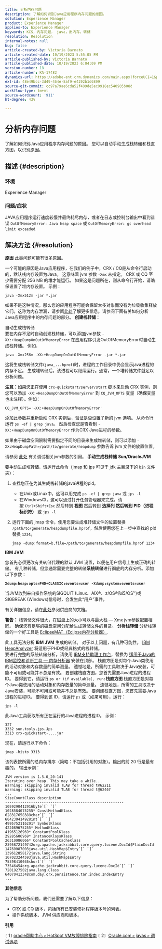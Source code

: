 ```yaml
---
title: 分析内存问题
description: 了解如何识别Java应用程序内存问题的原因。
solution: Experience Manager
product: Experience Manager
applies-to: Experience Manager
keywords: KCS，内存问题， java，出内存，转储
resolution: Resolution
internal-notes: null
bug: false
article-created-by: Victoria Barnato
article-created-date: 10/19/2023 5:55:05 PM
article-published-by: Victoria Barnato
article-published-date: 10/19/2023 6:04:09 PM
version-number: 18
article-number: KA-17482
dynamics-url: https://adobe-ent.crm.dynamics.com/main.aspx?forceUCI=1&pagetype=entityrecord&etn=knowledgearticle&id=9b3b26a0-a86e-ee11-8df0-6045bd006793
exl-id: 48e49bcc-3d49-464e-8af9-e4292b1d6899
source-git-commit: cc97a79ae6cda52f409de5ac0918ec540905b08d
workflow-type: tm+mt
source-wordcount: '911'
ht-degree: 43%

---
```


# 分析内存问题


了解如何识别Java应用程序内存问题的原因。 您可以自动手动生成栈转储和栈直方图，以识别原因。

## 描述 {#description}


### <b>环境</b>

Experience Manager



### <b>问题/症状</b>

JAVA应用程序运行速度较慢并最终耗尽内存，或者在日志或控制台输出中看到错误 `OutOfMemoryError: Java heap space` 或 `OutOfMemoryError: gc overhead limit exceeded`.


## 解决方法 {#resolution}

<b>原因</b>
此类问题可能有很多原因。

一个可能的原因是Java应用程序，在我们的例子中，CRX / CQ是从命令行启动的，默认栈内存设置为Java。 这意味着 jvm 参数 `-Xmx` 未指定。 CRX 或 CQ 至少需要分配 256 MB 的堆才能运行。 如果这是问题所在，则从命令行开始，请确保设置了堆内存设置。 示例：


```
java -Xmx512m -jar *.jar
```


如果不是这种情况，那么您的应用程序可能会保留太多对象而没有为垃圾收集释放它们。这称为内存泄漏，请参阅[此处](https://docs.oracle.com/javase/7/docs/webnotes/tsg/TSG-VM/html/memleaks.html)了解更多信息。请参阅下面有关如何分析Java应用程序中的内存问题的部分。
<b>创建栈转储：</b>

自动生成栈转储<br>
要在内存不足时自动创建栈转储，可以添加jvm参数 `-XX:+HeapDumpOnOutOfMemoryError` 在应用程序引发OutOfMemoryError时自动生成栈转储。 例如，


```
java -Xmx256m -XX:+HeapDumpOnOutOfMemoryError -jar *.jar
```


这将生成栈转储文件(`java_...hprof`)时，进程的工作目录中仍会显示java进程的内存不足。 生成堆转储后，该进程可以继续运行。通常，一个堆转储文件就足以分析问题。

<b>注意：</b>如果您正在使用 `crx-quickstart/server/start` 脚本来启动 CRX 实例，则您可以添加 `-XX:+HeapDumpOnOutOfMemoryError` 到 `CQ_JVM_OPTS` 变量（确保变量也未注释）。例如：


```
CQ_JVM_OPTS='-XX:+HeapDumpOnOutOfMemoryError'
```


添加此参数并重新启动 CRX 实例后，验证是否设置了新的 jvm 选项。 从命令行运行 `ps -ef | grep java`。 然后检查您是否看到 `-XX:+HeapDumpOnOutOfMemoryError` 作为CRX Java进程的参数。

如果由于磁盘空间限制需要指定不同的目录来生成堆转储，则可以添加 `-XX:HeapDumpPath=/path/to/generate/heapdump` 参数告诉 jvm 文件的放置位置。

请参阅 [此处](https://www.oracle.com/java/technologies/javase/vmoptions-jsp.html#DebuggingOptions) 有关调试相关jvm参数的引用。
<b>手动生成栈转储</b>
<b>Sun/OracleJVM</b>

要手动生成堆转储，请运行此命令（jmap 和 jps 可见于 jdk 主目录下的 `bin` 文件夹）：

1. 查找您正在为其生成栈转储的java进程的pid。
   - 在Unix或Linux中，这可以用完成 `ps -ef | grep java` 或 `jps -l`
   - 在Windows中，这可以通过打开任务管理器来完成，请按 `Ctrl+Shift+Esc` 然后转到 <b>视图</b> 然后转到 <b>选择列 </b><b>然后转到</b> <b>PID（进程标识符）</b> 或 `jps -l`
2. 运行下面的 jmap 命令，使用您要生成堆转储文件的位置替换 `/path/to/generate/heapdumpfile.hprof`，然后使用您在上一步中查找的 pid 替换 `1234`。

   ```
   jmap -dump:format=b,file=/path/to/generate/heapdumpfile.hprof 1234
   ```


<b>IBM JVM</b>

您首先必须更改有关转储代理的默认 JVM 设置，以便在用户信号上生成正确的转储。 有几种转储，但您通常需要完整的转储<b>系统转储</b>进行彻底的内存分析。添加以下参数：

<b>`Xdump:heap:opts=PHD+CLASSIC:events=user -Xdump:system:events=user`</b>

当JVM收到来自操作系统的SIGQUIT (Linux、AIX®、z/OS®和i5/OS™)或SIGBREAK (Windows)信号时，会发生此“用户”事件。

有关详细信息，请在[此处](https://www.ibm.com/docs/en/sdk-java-technology?topic=SSYKE2/earlier_releases/earlier_releases.html)参阅供应商的文档。

<b>警告：</b> 栈转储文件很大，在磁盘上的大小可以与最大栈 — Xmx jvm参数配置相同。 确保您有足够的磁盘空间分配给生成转储文件的目录。
<b>分析栈转储</b>
分析栈转储的一个好工具是 [EclipseMAT（Eclipse内存分析器）](https://www.eclipse.org/mat/).

此工具无法分析 <b>IBM JVM</b> 生成的转储。 对于以上问题，有几种可能性。 [IBM HeapAnalyzer](https://www.ibm.com/support/pages/ibm-heapanalyzer) 将适用于PHD或经典格式的栈转储。
<br>要进行完整的系统转储分析，请使用 [IBM支持助理工作台](https://www.ibm.com/support/pages/node/718131)，替换为 [适用于Java的IBM监控和诊断工具 — 内存分析器](https://www.ibm.com/docs/en/ztpf/2019?topic=tools-memory-analyzer) 安装在顶部。 栈直方图是对每个Java类使用的活动对象和内存数量的简单测量。 遗憾地是，所需的工具取决于Java安装，可能不可用或可能并不总是有效。 要创建栈直方图，您首先需要Java进程的进程ID。 要得到它，请运行 `ps or (if available), run:`<b>栈直方图</b>
栈直方图是对每个Java类使用的活动对象和内存数量的简单测量。 遗憾地是，所需的工具取决于Java安装，可能不可用或可能并不总是有效。 要创建栈直方图，您首先需要Java进程的进程ID。 要得到该 ID，请运行 `ps` 或（如果可用），运行：


```
jps -l
```


此Java工具获取所有正在运行的Java进程的进程ID。 示例：


```
327 
3332 sun.tools.jps.Jps
3313 crx-quickstart-....jar
```


现在，请运行以下命令：


```
jmap -histo 3313
```


该列表按所需的总内存排序（简略：不包括引用的对象）。输出的前 20 行是最有趣的。 输出示例：


```
JVM version is 1.5.0_20-141
Iterating over heap. This may take a while...
Warning: skipping invalid TLAB for thread t@62211
Warning: skipping invalid TLAB for thread t@62467
...
SizeCountClass description
-------------------------------------------------------
1059290412916byte`[` `]` 
1028584075255* ConstMethodKlass
628317658388char`[` `]` 
604230414928int`[` `]` 
4995752116201* SymbolKlass
422089675255* MethodKlass
41965126969* ConstantPoolKlass
29285606969* InstanceKlassKlass
26310086066* ConstantPoolCacheKlass
2395872149742org.apache.jackrabbit.core.query.lucene.DocId$PlainDocId
14760087003java.util.HashMap$Entry`[` `]` 
139612858172java.lang.String
107023244593java.util.HashMap$Entry
75398410036short`[` `]` 
73546454org.apache.jackrabbit.core.query.lucene.DocId`[` `]` 
7201927502java.lang.Class
64070413348com.day.crx.persistence.tar.index.IndexEntry
...
```


<b>其他信息</b>

为了帮助分析问题，我们还需要了解以下信息：

- CRX 或 CQ 版本，包括所有已安装修补程序版本号的列表。
- 操作系统版本、JVM 供应商和版本。


<b>引用</b>

`[` 1`]`  [oracle帮助中心 `>`  HotSpot VM故障排除指南](https://docs.oracle.com/javase/7/docs/webnotes/tsg/TSG-VM/html/memleaks.html)
`[` 2`]`  [Oracle.com `>`  javas `>`  调试选项](https://www.oracle.com/java/technologies/javase/vmoptions-jsp.html#DebuggingOptions)
